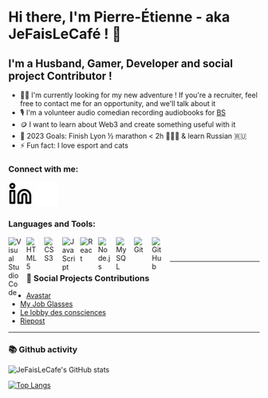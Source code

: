 # Hi there, I'm Pierre-Étienne - aka JeFaisLeCafé ! 👋

## I'm a Husband, Gamer, Developer and social project Contributor !

- 🚶‍♂️ I'm currently looking for my new adventure ! If you're a recruiter, feel free to contact me for an opportunity, and we'll talk about it
- 🎙️ I'm a volunteer audio comedian recording audiobooks for [BS](https://lesbibliothequessonores.org/mabibliothequesonore?id=148)
- 🪙 I want to learn about Web3 and create something useful with it
- 🏁 2023 Goals: Finish Lyon ½ marathon < 2h 🏃🏻‍♂️ & learn Russian 🇷🇺
- ⚡ Fun fact: I love esport and cats

### Connect with me:

[![website](./img/linkedin-light.svg)](https://www.linkedin.com/in/pierre-etienne-soury-66050511b/#gh-light-mode-only)
[![website](./img/linkedin-dark.svg)](https://www.linkedin.com/in/pierre-etienne-soury-66050511b/#gh-dark-mode-only)
&nbsp;&nbsp;

### Languages and Tools:

<img align="left" alt="Visual Studio Code" width="26px" src="https://cdn.jsdelivr.net/gh/devicons/devicon/icons/vscode/vscode-original.svg" style="padding-right:10px;" />
<img align="left" alt="HTML5" width="26px" src="https://cdn.jsdelivr.net/gh/devicons/devicon/icons/html5/html5-original.svg" style="padding-right:10px;" />
<img align="left" alt="CSS3" width="26px" src="https://cdn.jsdelivr.net/gh/devicons/devicon/icons/css3/css3-original.svg" style="padding-right:10px;" />
<img align="left" alt="JavaScript" width="26px" src="https://cdn.jsdelivr.net/gh/devicons/devicon/icons/javascript/javascript-original.svg" style="padding-right:10px;" />
<img align="left" alt="React" width="26px" src="https://cdn.jsdelivr.net/gh/devicons/devicon/icons/react/react-original.svg" style="padding-right:10px;" />
<img align="left" alt="Node.js" width="26px" src="https://cdn.jsdelivr.net/gh/devicons/devicon/icons/nodejs/nodejs-original.svg" style="padding-right:10px;" />
<img align="left" alt="MySQL" width="26px" src="https://cdn.jsdelivr.net/gh/devicons/devicon/icons/mysql/mysql-original.svg" style="padding-right:10px;" />
<img align="left" alt="Git" width="26px" src="https://cdn.jsdelivr.net/gh/devicons/devicon/icons/git/git-original.svg" style="padding-right:10px;" />
<img align="left" alt="GitHub" width="26px" src="https://user-images.githubusercontent.com/3369400/139447912-e0f43f33-6d9f-45f8-be46-2df5bbc91289.png" style="padding-right:10px;" />

<br />
<br />

---

### 📕 Social Projects Contributions

- [Avastar](http://avastar.fr/)
- [My Job Glasses](https://www.myjobglasses.com/)
- [Le lobby des consciences](https://lobbydesconsciences.org/)
- [Riepost](https://lobbydesconsciences.org/la-plateforme-riepost/)

---

### 📚 Github activity

![JeFaisLeCafe's GitHub stats](https://github-readme-stats.vercel.app/api?username=JeFaisLeCafe&show_icons=true&theme=radical)

[![Top Langs](https://github-readme-stats.vercel.app/api/top-langs/?username=JeFaisLeCafe&layout=compact)](https://github.com/JeFaisLeCafe/github-readme-stats)
